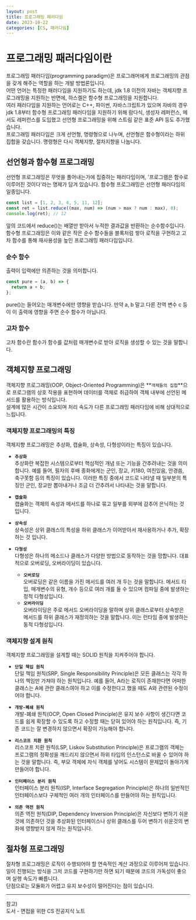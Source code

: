 ```yaml
---
layout: post
title: 프로그래밍 패러다임
date: 2023-10-22
categories: [CS, 패러다임]
---
```


# 프로그래밍 패러다임이란

프로그래밍 패러다임(programming paradigm)은 프로그래머에게 프로그래밍의 관점을 갖게 해주는 역할을 하는 개발 방법론입니다.  
어떤 언어는 특정한 패러다임을 지원하기도 하는데, jdk 1.8 이전의 자바는 객체지향 프로그래밍을 지원하는 반면에, 하스켈은 함수형 프로그래밍을 지원합니다.  
여러 패러다임을 지원하는 언어로는 C++, 파이썬, 자바스크립트가 있으며 자바의 경우 jdk 1.8부터 함수형 프로그래밍 패러다임을 지원하기 위해 람다식, 생성자 레퍼런스, 메서도 레퍼런스를 도입했고 선언형 프로그래밍을 위해 스트림 같은 표준 API 등도 추가했습니다.  
프로그래밍 패러다임은 크게 선언형, 명령형으로 나누며, 선언형은 함수형이라는 하위 집합을 갖습니다. 명령형은 다시 객체지향, 절차지향을 나눕니다.

## 선언형과 함수형 프로그래밍

선언형 프로그래밍은 무엇을 풀어내는가에 집중하는 패러다임이며, '프로그램은 함수로 이루어진 것이다'라는 명제가 담겨 있습니다. 함수형 프로그래밍은 선언형 패러다임의 일종입니다.

```javascript
const list = [1, 2, 3, 4, 5, 11, 12];
const ret = list.reduce((max, num) => (num > max ? num : max), 0);
console.log(ret); // 12
```

앞의 코드에서 reduce()는 배열만 받아서 누적한 결과값을 반환하는 순수함수입니다.  
함수형 프로그래밍은 이와 같은 작은 순수 함수들을 블록처럼 쌓아 로직을 구현하고 고차 함수를 통해 재사용성을 높인 프로그래밍 패러다임입니다.

### 순수 함수

출력이 입력에만 의존하는 것을 의미합니다.

```javascript
const pure = (a, b) => {
  return a + b;
};
```

pure()는 들어오는 매개변수에만 영향을 받습니다. 만약 a, b 말고 다른 전역 변수 c 등이 이 출력에 영향을 주면 순수 함수가 아닙니다.

### 고차 함수

고차 함수란 함수가 함수를 값처럼 매개변수로 받아 로직을 생성할 수 있는 것을 말합니다.

## 객체지향 프로그래밍

객체지향 프로그래밍(OOP, Object-Oriented Programming)은 **`객체들의 집합`**으로 프로그램의 상호 작용을 표현하며 데이터를 객체로 취급하여 객체 내부에 선언된 메서드를 활용하는 방식입니다.  
설계에 많은 시간이 소요되며 처리 속도가 다른 프로그래밍 패러다임에 비해 상대적으로 느립니다.

### 객체지향 프로그래밍의 특징

객체지향 프로그래밍은 추상화, 캡슐화, 상속성, 다형성이라는 특징이 있습니다.

- **`추상화`**  
  추상화란 복잡한 시스템으로부터 핵심적인 개념 또는 기능을 간추려내는 것을 의미합니다. 예를 들어, 필자의 후배 종화에게는 군인, 장교, 키180, 여친있음, 안경씀, 축구못함 등의 특징이 있습니다. 이러한 특징 중에서 코드로 나타낼 때 일부분의 특징인 군인, 장교만 뽑아내거나 조금 더 간추려서 나타내는 것을 말합니다.

- **`캡술화`**  
  캡슐화는 객체의 속성과 메서드를 하나로 묶고 일부를 외부에 감추어 은닉하는 것 입니다.

- **`상속성`**  
  상속성은 상위 클래스의 특성을 하위 클래스가 이어받아서 재사용하거나 추가, 확장하는 것 입니다.

- **`다형성`**  
  다형성은 하나의 메소드나 클래스가 다양한 방법으로 동작하는 것을 망합니다. 대표적으로 오버로딩, 오버라이딩이 있습니다.
  - **`오버로딩`**  
    오버로딩은 같은 이름을 가진 메서드를 여러 개 두는 것을 말합니다. 메서드 타입, 매개변수의 유형, 개수 등으로 여러 개를 둘 수 있으며 컴파일 중에 발생하는 정적 다형성입니다.
  - **`오버라이딩`**  
    오버라이딩은 주로 메서드 오버라이딩을 말하며 상위 클래스로부터 상속받은 메서드를 하위 클래스가 재정의하는 것을 말합니다. 이는 런타임 중에 발생하는 동적 다형성입니다.

### 객체지향 설계 원칙

객체지향 프로그래밍을 설계할 때는 SOLID 원칙을 지켜주어야 합니다.

- **`단일 책입 원칙`**  
  단일 책임 원칙(SRP, Single Responsibility Principle)은 모든 클래스는 각각 하나의 책임만 가져야 하는 원칙입니다. 예를 들어, A라는 로직이 존재한다면 어떠한 클래스는 A에 관란 클래스여야 하고 이를 수정한다고 했을 때도 A와 관련된 수정이어야 합니다.

- **`개방-폐쇄 원칙`**  
  개발-폐쇄 원칙(OCP, Open Closed Principle)은 유지 보수 사항이 생긴다면 코드를 쉽게 확장할 수 있도록 하고 수정할 때는 닫혀 있어야 하는 원칙입니다. 즉, 기존 코드는 잘 변경하지 않으면서 확장이 가능해야 합니다.

- **`리스코프 치환 원칙`**  
  리스코프 치환 원칙(LSP, Liskov Substitution Principle)은 프로그램의 객체는 프로그램의 정확성을 깨드리지 않으면서 하위 타입의 인스턴스로 바꿀 수 있어야 하는 것을 말합니다. 즉, 부모 객체에 자식 객체를 넣어도 시스템이 문제없이 돌아가게 만들어야 합니다.

- **`인터페이스 분리 원칙`**  
  인터페이스 분리 원칙(ISP, Interface Segregation Principle)은 하나의 일반적인 인터페이스보다 구체적인 여러 개의 인터페이스를 만들어야 하는 원칙입니다.

- **`의존 역전 원칙`**  
  의존 역전 원칙(DIP, Dependency Inversion Principle)은 자신보다 변하기 쉬운 것에 의존하던 것을 추상화된 인터페이스나 상위 클래스를 두어 변하기 쉬운것의 변화에 영향받지 않게 하는 원칙입니다.

## 절차형 프로그래밍

절차형 프로그래밍은 로직이 수행되어야 할 연속적인 계산 과정으로 이루어져 있습니다. 일이 진행되는 방식을 그저 코드를 구현하기만 하면 되기 때문에 코드의 가독성이 좋으며 실행 속도가 빠릅니다.  
단점으로는 모듈화가 어렵고 유지 보수성이 떨어진다는 점이 있습니다.

---

참고)  
도서 - 면접을 위한 CS 전공지식 노트
